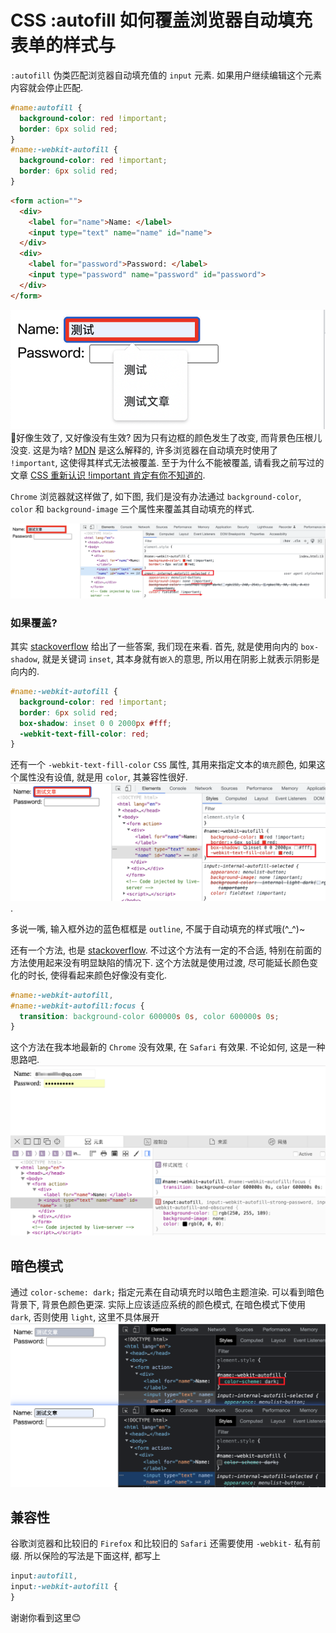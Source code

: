 # CSS :autofill 如何覆盖浏览器自动填充表单的样式与

`:autofill` 伪类匹配浏览器自动填充值的 `input` 元素. 如果用户继续编辑这个元素内容就会停止匹配.

```css
#name:autofill {
  background-color: red !important;
  border: 6px solid red;
}
#name:-webkit-autofill {
  background-color: red !important;
  border: 6px solid red;
}
```
```html
<form action="">
  <div>
    <label for="name">Name: </label>
    <input type="text" name="name" id="name">
  </div>
  <div>
    <label for="password">Password: </label>
    <input type="password" name="password" id="password">
  </div>
</form>
```
![](../image/Snipaste_2023-04-01_09-18-25.png)
🤔️好像生效了, 又好像没有生效? 因为只有边框的颜色发生了改变, 而背景色压根儿没变. 这是为啥? [MDN](https://developer.mozilla.org/en-US/docs/Web/CSS/:autofill) 是这么解释的, 许多浏览器在自动填充时使用了 `!important`, 这使得其样式无法被覆盖. 至于为什么不能被覆盖, 请看我之前写过的文章 [CSS 重新认识 !important 肯定有你不知道的](https://juejin.cn/post/7198626288135028791).

`Chrome` 浏览器就这样做了, 如下图, 我们是没有办法通过 `background-color`, `color` 和 `background-image` 三个属性来覆盖其自动填充的样式.

![](../image/Snipaste_2023-04-01_09-24-06.png)

### 如果覆盖?
其实 [stackoverflow](https://stackoverflow.com/questions/2338102/override-browser-form-filling-and-input-highlighting-with-html-css) 给出了一些答案, 我们现在来看. 首先, 就是使用向内的 `box-shadow`, 就是关键词 `inset`, 其本身就有`嵌入`的意思, 所以用在阴影上就表示阴影是向内的.

```css
#name:-webkit-autofill {
  background-color: red !important;
  border: 6px solid red;
  box-shadow: inset 0 0 2000px #fff;
  -webkit-text-fill-color: red;
}
```
还有一个 `-webkit-text-fill-color` `CSS` 属性, 其用来指定文本的`填充`颜色, 如果这个属性没有设值, 就是用 `color`, 其兼容性很好.
![](../image/Snipaste_2023-04-01_09-49-04.png).

多说一嘴, 输入框外边的蓝色框框是 `outline`, 不属于自动填充的样式哦(^_^)~


还有一个方法, 也是 [stackoverflow](https://stackoverflow.com/questions/61083813/how-to-avoid-internal-autofill-selected-style-to-be-applied). 不过这个方法有一定的不合适, 特别在前面的方法使用起来没有明显缺陷的情况下. 这个方法就是使用过渡, 尽可能延长颜色变化的时长, 使得看起来颜色好像没有变化. 
```css
#name:-webkit-autofill,
#name:-webkit-autofill:focus {
  transition: background-color 600000s 0s, color 600000s 0s;
}
```
这个方法在我本地最新的 `Chrome` 没有效果, 在 `Safari` 有效果. 不论如何, 这是一种思路吧.
![](../image/Snipaste_2023-04-01_10-30-15.png)
## 暗色模式
通过 `color-scheme: dark;` 指定元素在自动填充时以暗色主题渲染. 可以看到暗色背景下, 背景色颜色更深. 实际上应该适应系统的颜色模式, 在暗色模式下使用 `dark`, 否则使用 `light`, 这里不具体展开
![](../image/Snipaste_2023-04-01_10-42-19.png)
## 兼容性
谷歌浏览器和比较旧的 `Firefox` 和比较旧的 `Safari` 还需要使用 `-webkit-` 私有前缀. 所以保险的写法是下面这样, 都写上
```css
input:autofill,
input:-webkit-autofill {
}
```

谢谢你看到这里😊